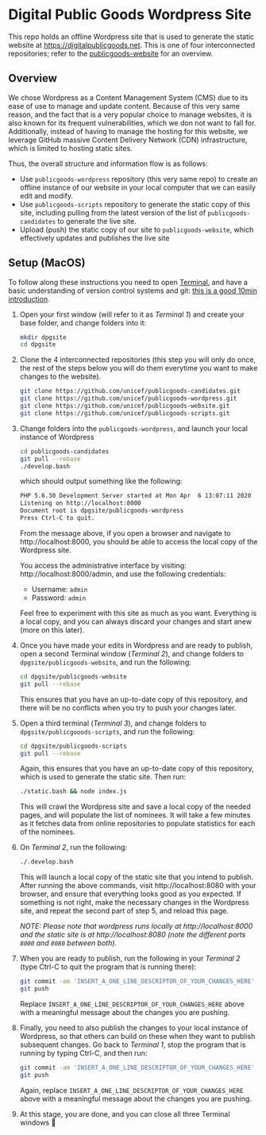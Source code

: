 # Digital Public Goods Wordpress Site

This repo holds an offline Wordpress site that is used to generate the static website at https://digitalpublicgoods.net. This is one of four interconnected repositories; refer to the [publicgoods-website](https://github.com/unicef/publicgoods-website) for an overview.

## Overview

We chose Wordpress as a Content Management System (CMS) due to its ease of use to manage and update content. Because of this very same reason, and the fact that is a very popular choice to manage websites, it is also known for its frequent vulnerabilities, which we don not want to fall for. Additionally, instead of having to manage the hosting for this website, we leverage GitHub massive Content Delivery Network (CDN) infrastructure, which is limited to hosting static sites.

Thus, the overall structure and information flow is as follows:
- Use `publicgoods-wordpress` repository (this very same repo) to create an offline instance of our website in your local computer that we can easily edit and modify.
- Use `publicgoods-scripts` repository to generate the static copy of this site, including pulling from the latest version of the list of `publicgoods-candidates` to generate the live site.
- Upload (push) the static copy of our site to `publicgoods-website`, which effectively updates and publishes the live site

## Setup (MacOS)

To follow along these instructions you need to open [Terminal](https://support.apple.com/guide/terminal/welcome/mac), and have a basic understanding of version control systems and git: [this is a good 10min introduction](https://guides.github.com/introduction/git-handbook/).

1. Open your first window (will refer to it as *Terminal 1*) and create your base folder, and change folders into it:

    ```bash
    mkdir dpgsite
    cd dpgsite
    ```

2. Clone the 4 interconnected repositories (this step you will only do once, the rest of the steps below you will do them everytime you want to make changes to the website).

    ```bash
    git clone https://github.com/unicef/publicgoods-candidates.git
    git clone https://github.com/unicef/publicgoods-wordpress.git
    git clone https://github.com/unicef/publicgoods-website.git
    git clone https://github.com/unicef/publicgoods-scripts.git
    ```

3. Change folders into the `publicgoods-wordpress`, and launch your local instance of Wordpress
 
    ```bash
    cd publicgoods-candidates
    git pull --rebase
    ./develop.bash
    ``` 
    
    which should output something like the following:

    ```bash
    PHP 5.6.30 Development Server started at Mon Apr  6 13:07:11 2020
    Listening on http://localhost:8000
    Document root is dpgsite/publicgoods-wordpress
    Press Ctrl-C to quit.
    ```

    From the message above, if you open a browser and navigate to http://localhost:8000, you should be able to access the local copy of the Wordpress site. 

    You access the administrative interface by visiting: http://localhost:8000/admin, and use the following credentials:

    * Username: `admin`
    * Password: `admin`

    Feel free to experiment with this site as much as you want. Everything is a local copy, and you can always discard your changes and start anew (more on this later).

4. Once you have made your edits in Wordpress and are ready to publish, open a second Terminal window (*Terminal 2*), and change folders to `dpgsite/publicgoods-website`, and run the following:

    ```bash
    cd dpgsite/publicgoods-website
    git pull --rebase
    ```

    This ensures that you have an up-to-date copy of this repository, and there will be no conflicts when you try to push your changes later.

5. Open a third terminal (*Terminal 3*), and change folders to `dpgsite/publicgooods-scripts`, and run the following:

    ```bash
    cd dpgsite/publicgoods-scripts
    git pull --rebase
    ```

    Again, this ensures that you have an up-to-date copy of this repository, which is used to generate the static site. Then run:

    ```bash
    ./static.bash && node index.js
    ```

    This will crawl the Wordpress site and save a local copy of the needed pages, and will populate the list of nominees. It will take a few minutes as it fetches data from online repositories to populate statistics for each of the nominees.

6. On *Terminal 2*, run the following:

    ```bash
    ./.develop.bash
    ```

    This will launch a local copy of the static site that you intend to publish. After running the above commands, visit http://localhost:8080 with your browser, and ensure that everything looks good as you expected. If something is not right, make the necessary changes in the Wordpress site, and repeat the second part of step 5, and reload this page.

    *NOTE: Please note that wordpress runs locally at http://localhost:8000 and the static site is at http://localhost:8080 (note the different ports `8000` and `8080` between both).*

6. When you are ready to publish, run the following in your *Terminal 2* (type Ctrl-C to quit the program that is running there):

    ```bash
    git commit -am 'INSERT_A_ONE_LINE_DESCRIPTOR_OF_YOUR_CHANGES_HERE'
    git push
    ```

    Replace `INSERT_A_ONE_LINE_DESCRIPTOR_OF_YOUR_CHANGES_HERE` above with a meaningful message about the changes you are pushing.
    
7. Finally, you need to also publish the changes to your local instance of Wordpress, so that others can build on these when they want to publish subsequent changes. Go back to *Terminal 1*, stop the program that is running by typing Ctrl-C, and then run:

    ```bash
    git commit -am 'INSERT_A_ONE_LINE_DESCRIPTOR_OF_YOUR_CHANGES_HERE'
    git push
    ```
    
    Again, replace `INSERT_A_ONE_LINE_DESCRIPTOR_OF_YOUR_CHANGES_HERE` above with a meaningful message about the changes you are pushing.

8. At this stage, you are done, and you can close all three Terminal windows 🙌
